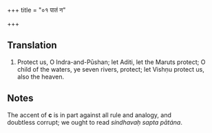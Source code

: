 +++
title = "०१ पातं न"

+++
## Translation
1. Protect us, O Indra-and-Pūshan; let Aditi, let the Maruts protect; O  
child of the waters, ye seven rivers, protect; let Vishṇu protect us,  
also the heaven.

## Notes
The accent of **c** is in part against all rule and analogy, and  
doubtless corrupt; we ought to read *síndhavaḥ sapta pātána*.
